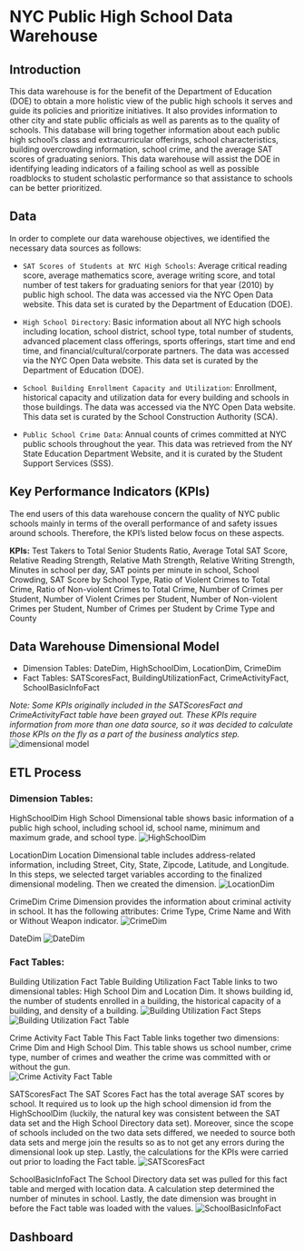 # NYC Public High School Data Warehouse

## Introduction
This data warehouse is for the benefit of the Department of Education (DOE) to obtain a more holistic view of the public high schools it serves and guide its policies and prioritize initiatives. It also provides information to other city and state public officials as well as parents as to the quality of schools. This database will bring together information about each public high school’s class and extracurricular offerings, school characteristics, building overcrowding information, school crime, and the average SAT scores of graduating seniors. This data warehouse will assist the DOE in identifying leading indicators of a failing school as well as possible roadblocks to student scholastic performance so that assistance to schools can be better prioritized.

## Data
In order to complete our data warehouse objectives, we identified the necessary data sources as follows:

* `SAT Scores of Students at NYC High Schools`: Average critical reading score, average mathematics score, average writing score, and total number of test takers for graduating seniors for that year (2010) by public high school. The data was accessed via the NYC Open Data website. This data set is curated by the Department of Education (DOE).

* `High School Directory`: Basic information about all NYC high schools including location, school district, school type, total number of students, advanced placement class offerings, sports offerings, start time and end time, and financial/cultural/corporate partners. The data was accessed via the NYC Open Data website. This data set is curated by the Department of Education (DOE).

* `School Building Enrollment Capacity and Utilization`: Enrollment, historical capacity and utilization data for every building and schools in those buildings. The data was accessed via the NYC Open Data website. This data set is curated by the School Construction Authority (SCA).

* `Public School Crime Data`: Annual counts of crimes committed at NYC public schools throughout the year. This data was retrieved from the NY State Education Department Website, and it is curated by the Student Support Services (SSS).

## Key Performance Indicators (KPIs)
The end users of this data warehouse concern the quality of NYC public schools mainly in terms of the overall performance of and safety issues around schools. Therefore, the KPI’s listed below focus on these aspects. 

**KPIs:** Test Takers to Total Senior Students Ratio, Average Total SAT Score, Relative Reading Strength, Relative Math Strength, Relative Writing Strength, Minutes in school per day, SAT points per minute in school, School Crowding, SAT Score by School Type, Ratio of Violent Crimes to Total Crime, Ratio of Non-violent Crimes to Total Crime, Number of Crimes per Student, Number of Violent Crimes per Student, Number of Non-violent Crimes per Student, Number of Crimes per Student by Crime Type and County

## Data Warehouse Dimensional Model
* Dimension Tables: DateDim, HighSchoolDim, LocationDim, CrimeDim
* Fact Tables: SATScoresFact, BuildingUtilizationFact, CrimeActivityFact, SchoolBasicInfoFact

*Note: Some KPIs originally included in the SATScoresFact and CrimeActivityFact table have been grayed out. These KPIs require information from more than one data source, so it was decided to calculate those KPIs on the fly as a part of the business analytics step.*
![dimensional model](dimensional_model.jpg)

## ETL Process
### Dimension Tables:
HighSchoolDim
High School Dimensional table shows basic information of a public high school, including school id, school name, minimum and maximum grade, and school type.
![HighSchoolDim](ETL_screenshots/HighSchoolDim.JPG)

LocationDim
Location Dimensional table includes address-related information, including Street, City, State, Zipcode, Latitude, and Longitude. In this steps, we selected target variables according to the finalized dimensional modeling. Then we created the dimension.
![LocationDim](ETL_screenshots/LocationDim.JPG)

CrimeDim
Crime Dimension provides the information about criminal activity in school. It has the following attributes: Crime Type, Crime Name and With or Without Weapon indicator. 
![CrimeDim](ETL_screenshots/CrimeDIM_successful_ETL_screenshot.JPG)

DateDim
![DateDim](ETL_screenshots/DateDim.PNG)

### Fact Tables:
Building Utilization Fact Table
Building Utilization Fact Table links to two dimensional tables: High School Dim and Location Dim. It shows building id, the number of students enrolled in a building, the historical capacity of a building, and density of a building.
![Building Utilization Fact Steps](ETL_screenshots/BuildingUtilizationFact_Steps.jpg)
![Building Utilization Fact Table](ETL_screenshots/BuildingUtilizationFact_StepMetrics.JPG)

Crime Activity Fact Table
This Fact Table links together two dimensions: Crime Dim and High School Dim. This table shows us school number, crime type, number of crimes and weather the crime was committed with or without the gun.   
![Crime Activity Fact Table](ETL_screenshots/CrimeActivityFACT_successful_ETL_screenshot.JPG)

SATScoresFact
The SAT Scores Fact has the total average SAT scores by school. It required us to look up the high school dimension id from the HighSchoolDim (luckily, the natural key was consistent between the SAT data set and the High School Directory data set). Moreover, since the scope of schools included on the two data sets differed, we needed to source both data sets and merge join the results so as to not get any errors during the dimensional look up step. Lastly, the calculations for the KPIs were carried out prior to loading the Fact table.
![SATScoresFact](ETL_screenshots/SATScoreFact_successful_ETL_screenshot.JPG)

SchoolBasicInfoFact
The School Directory data set was pulled for this fact table and merged with location data. A calculation step determined the number of minutes in school. Lastly, the date dimension was brought in before the Fact table was loaded with the values.
![SchoolBasicInfoFact](ETL_screenshots/School_Basic_Info_Fact.PNG)

## Dashboard
